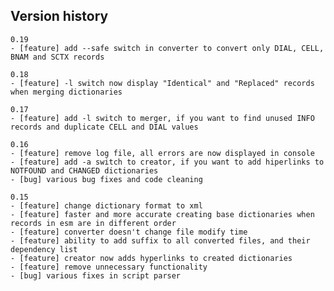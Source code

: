 ## Version history

    0.19
    - [feature] add --safe switch in converter to convert only DIAL, CELL, BNAM and SCTX records

    0.18
    - [feature] -l switch now display "Identical" and "Replaced" records when merging dictionaries

    0.17
    - [feature] add -l switch to merger, if you want to find unused INFO records and duplicate CELL and DIAL values

    0.16
    - [feature] remove log file, all errors are now displayed in console
    - [feature] add -a switch to creator, if you want to add hiperlinks to NOTFOUND and CHANGED dictionaries
    - [bug] various bug fixes and code cleaning

    0.15
    - [feature] change dictionary format to xml
    - [feature] faster and more accurate creating base dictionaries when records in esm are in different order
    - [feature] converter doesn't change file modify time
    - [feature] ability to add suffix to all converted files, and their dependency list
    - [feature] creator now adds hyperlinks to created dictionaries
    - [feature] remove unnecessary functionality
    - [bug] various fixes in script parser
